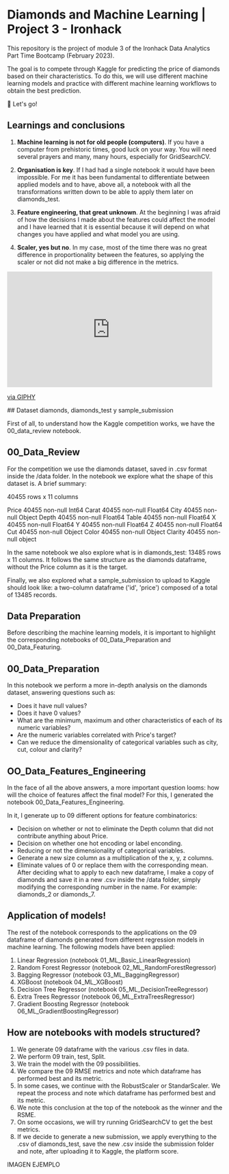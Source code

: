 
# Diamonds and Machine Learning | Project 3 - Ironhack

This repository is the project of module 3 of the Ironhack Data Analytics Part Time Bootcamp (February 2023).

The goal is to compete through Kaggle for predicting the price of diamonds based on their characteristics. To do this, we will use different machine learning models and practice with different machine learning workflows to obtain the best prediction. 

🚀 Let's go!

## Learnings and conclusions

1. **Machine learning is not for old people (computers)**. If you have a computer from prehistoric times, good luck on your way. You will need several prayers and many, many hours, especially for GridSearchCV. 

2.	**Organisation is key**. If I had had a single notebook it would have been impossible. For me it has been fundamental to differentiate between applied models and to have, above all, a notebook with all the transformations written down to be able to apply them later on diamonds_test. 

3.	**Feature engineering, that great unknown**. At the beginning I was afraid of how the decisions I made about the features could affect the model and I have learned that it is essential because it will depend on what changes you have applied and what model you are using. 

4.	**Scaler, yes but no**. In my case, most of the time there was no great difference in proportionality between the features, so applying the scaler or not did not make a big difference in the metrics.

<iframe src="https://giphy.com/embed/lsBBHJ8BZAvzOH6Oba" width="480" height="270" frameBorder="0" class="giphy-embed" allowFullScreen></iframe><p><a href="https://giphy.com/gifs/MysticTV-mystic-cbbc-mystictv-lsBBHJ8BZAvzOH6Oba">via GIPHY</a></p>
## Dataset diamonds, diamonds_test y sample_submission 

First of all, to understand how the Kaggle competition works, we have the 00_data_review notebook. 

## 00_Data_Review

For the competition we use the diamonds dataset, saved in .csv format inside the /data folder. In the notebook we explore what the shape of this dataset is. A brief summary:

40455 rows x 11 columns

Price	40455 non-null	Int64
Carat	40455 non-null	Float64
City	40455 non-null	Object
Depth	40455 non-null	Float64
Table	40455 non-null	Float64
X	    40455 non-null	Float64
Y	    40455 non-null	Float64
Z	    40455 non-null	Float64
Cut	    40455 non-null	Object
Color	40455 non-null	Object
Clarity	40455 non-null	object

In the same notebook we also explore what is in diamonds_test: 13485 rows x 11 columns. It follows the same structure as the diamonds dataframe, without the Price column as it is the target. 

Finally, we also explored what a sample_submission to upload to Kaggle should look like: a two-column dataframe ('id', 'price') composed of a total of 13485 records.
## Data Preparation

Before describing the machine learning models, it is important to highlight the corresponding notebooks of 00_Data_Preparation and 00_Data_Featuring. 

## 00_Data_Preparation

In this notebook we perform a more in-depth analysis on the diamonds dataset, answering questions such as: 

- Does it have null values?
- Does it have 0 values? 
- What are the minimum, maximum and other characteristics of each of its numeric variables? 
- Are the numeric variables correlated with Price's target? 
- Can we reduce the dimensionality of categorical variables such as city, cut, colour and clarity?

## OO_Data_Features_Engineering

In the face of all the above answers, a more important question looms: how will the choice of features affect the final model? For this, I generated the notebook 00_Data_Features_Engineering. 

In it, I generate up to 09 different options for feature combinatorics: 

- Decision on whether or not to eliminate the Depth column that did not contribute anything about Price. 
- Decision on whether one hot encoding or label enconding. 
- Reducing or not the dimensionality of categorical variables. 
- Generate a new size column as a multiplication of the x, y, z columns. 
- Eliminate values of 0 or replace them with the corresponding mean. 
After deciding what to apply to each new dataframe, I make a copy of diamonds and save it in a new .csv inside the /data folder, simply modifying the corresponding number in the name. For example: diamonds_2 or diamonds_7.


## Application of models!

The rest of the notebook corresponds to the applications on the 09 dataframe of diamonds generated from different regression models in machine learning. The following models have been applied: 

1. Linear Regression (notebook 01_ML_Basic_LinearRegression) 
2. Random Forest Regressor (notebook 02_ML_RandomForestRegressor) 
3. Bagging Regressor (notebook 03_ML_BaggingRegressor) 
4. XGBoost (notebook 04_ML_XGBoost) 
5. Decision Tree Regressor (notebook 05_ML_DecisionTreeRegressor) 
6. Extra Trees Regressor (notebook 06_ML_ExtraTreesRegressor)
7. Gradient Boosting Regressor (notebook 06_ML_GradientBoostingRegressor) 

## How are notebooks with models structured? 

1. We generate 09 dataframe with the various .csv files in data.
2. We perform 09 train, test, Split. 
3.	We train the model with the 09 possibilities. 
4.	We compare the 09 RMSE metrics and note which dataframe has performed best and its metric. 
5.	In some cases, we continue with the RobustScaler or StandarScaler. We repeat the process and note which dataframe has performed best and its metric. 
6.	We note this conclusion at the top of the notebook as the winner and the RSME.
7.	On some occasions, we will try running GridSearchCV to get the best metrics.  
8.	If we decide to generate a new submission, we apply everything to the .csv of diamonds_test, save the new .csv inside the submission folder and note, after uploading it to Kaggle, the platform score.

IMAGEN EJEMPLO 
